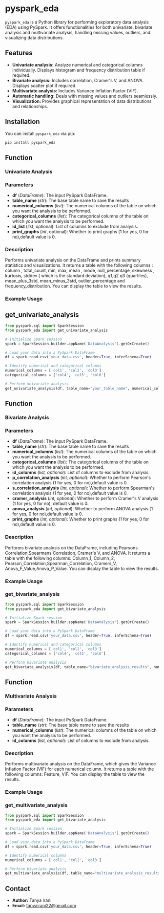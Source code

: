 # pyspark_eda

`pyspark_eda` is a Python library for performing exploratory data analysis (EDA) using PySpark. It offers functionalities for both univariate, bivariate analysis and multivariate analysis, handling missing values, outliers, and visualizing data distributions.

## Features

- **Univariate analysis:** Analyze numerical and categorical columns individually. Displays histogram and frequency distribution table if required.
- **Bivariate analysis:** Includes correlation, Cramer's V, and ANOVA. Displays scatter plot if required. 
- **Multivariate analysis:** Includes Variance Inflation Factor (VIF).
- **Automatic handling:** Deals with missing values and outliers seamlessly.
- **Visualization:** Provides graphical representation of data distributions and relationships.

## Installation
You can install `pyspark_eda` via pip:

```bash
pip install pyspark_eda
```
## Function
### Univariate Analysis 
### Parameters
- **df** (*DataFrame*): The input PySpark DataFrame.
- **table_name** (*str*): The base table name to save the results
- **numerical_columns** (*list*): The numerical columns of the table on which you want the analysis to be performed.
- **categorical_columns** (*list*): The categorical columns of the table on which you want the analysis to be performed.
- **id_list** (*list*, optional): List of columns to exclude from analysis.
- **print_graphs** (*int*, optional): Whether to print graphs (1 for yes, 0 for no),default value is 0.

### Description
Performs univariate analysis on the DataFrame and prints summary statistics and visualizations.
It returns a table with the following columns : column , total_count, min, max, mean , mode, null_percentage, skewness , kurtosis, stddev ( which is the standard deviation), q1,q2 q3 (quartiles), mean_plus_3std, mean_minus_3std, outlier_percentage and frequency_distribution.
You can display the table to view the results.

### Example Usage
## get_univariate_analysis
```python
from pyspark.sql import SparkSession
from pyspark_eda import get_univariate_analysis

# Initialize Spark session
spark = SparkSession.builder.appName('DataAnalysis').getOrCreate()

# Load your data into a PySpark DataFrame
df = spark.read.csv('your_data.csv', header=True, inferSchema=True)

# Identify numerical and categorical columns
numerical_columns = ['col1', 'col2', 'col3']
categorical_columns = ['col4', 'col5', 'col6']

# Perform univariate analysis
get_univariate_analysis(df, table_name="your_table_name", numerical_columns=numerical_columns, categorical_columns=categorical_columns, id_list=['id_column'], print_graphs=1)
```

## Function
### Bivariate Analysis
### Parameters
- **df** (*DataFrame*): The input PySpark DataFrame.
- **table_name** (*str*): The base table name to save the results
- **numerical_columns** (*list*): The numerical columns of the table on which you want the analysis to be performed.
- **categorical_columns** (*list*): The categorical columns of the table on which you want the analysis to be performed.
- **id_columns** (*list, optional*): List of columns to exclude from analysis.
- **p_correlation_analysis** (*int, optional*): Whether to perform Pearson's correlation analysis (1 for yes, 0 for no),default value is 0.
- **s_correlation_analysis** (*int, optional*): Whether to perform Spearman's correlation analysis (1 for yes, 0 for no),default value is 0.
- **cramer_analysis** (*int, optional*): Whether to perform Cramer's V analysis (1 for yes, 0 for no), default value is 0.
- **anova_analysis** (*int, optional*): Whether to perform ANOVA analysis (1 for yes, 0 for no),default value is 0.
- **print_graphs** (*int, optional*): Whether to print graphs (1 for yes, 0 for no),default value is 0.

### Description
Performs bivariate analysis on the DataFrame, including Pearsons Correlation,Spearmans Correlation, Cramer's V, and ANOVA.
It returns a table with the following columns: Column_1, Column_2, Pearson_Correlation,Spearman_Correlation, Cramers_V, Anova_F_Value,Anova_P_Value.
You can display the table to view the results.

### Example Usage 
### get_bivariate_analysis
```python
from pyspark.sql import SparkSession
from pyspark_eda import get_bivariate_analysis

# Initialize Spark session
spark = SparkSession.builder.appName('DataAnalysis').getOrCreate()

# Load your data into a PySpark DataFrame
df = spark.read.csv('your_data.csv', header=True, inferSchema=True)

# Identify numerical and categorical columns
numerical_columns = ['col1', 'col2', 'col3']
categorical_columns = ['col4', 'col5', 'col6']

# Perform bivariate analysis
get_bivariate_analysis(df, table_name="bivariate_analysis_results", numerical_columns=numerical_columns, categorical_columns=categorical_columns, id_columns=['id_column'], p_correlation_analysis=1,s_correlation_analysis=1, cramer_analysis=1, anova_analysis=1, print_graphs=0)
```

## Function
### Multivariate Analysis
### Parameters
- **df** (*DataFrame*): The input PySpark DataFrame.
- **table_name** (*str*): The base table name to save the results
- **numerical_columns** (*list*): The numerical columns of the table on which you want the analysis to be performed.
- **id_columns** (*list, optional*): List of columns to exclude from analysis.

### Description
Performs multivariate analysis on the DataFrame, which gives the Variance Inflation Factor (VIF) for each numerical column.
It returns a table with the following columns: Feature, VIF. You can display the table to view the results. 

### Example Usage 
### get_multivariate_analysis
```python
from pyspark.sql import SparkSession
from pyspark_eda import get_bivariate_analysis

# Initialize Spark session
spark = SparkSession.builder.appName('DataAnalysis').getOrCreate()

# Load your data into a PySpark DataFrame
df = spark.read.csv('your_data.csv', header=True, inferSchema=True)

# Identify numerical columns
numerical_columns = ['col1', 'col2', 'col3']

# Perform bivariate analysis
get_multivariate_analysis(df, table_name="multivariate_analysis_results", numerical_columns=numerical_columns, id_columns=['id_column'])
```

## Contact
- **Author:** Tanya Irani
- **Email:** tanyairani22@gmail.com